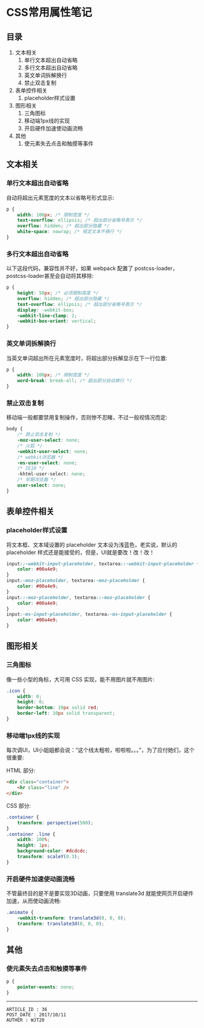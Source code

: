 
# CSS常用属性笔记 #

## 目录 ##

1. 文本相关
    1. 单行文本超出自动省略
    2. 多行文本超出自动省略
    3. 英文单词拆解换行
    4. 禁止双击复制
2. 表单控件相关
    1. placeholder样式设置
3. 图形相关
    1. 三角图标
    2. 移动端1px线的实现
    3. 开启硬件加速使动画流畅
4. 其他
    1. 使元素失去点击和触摸等事件

## 文本相关 ##

### 单行文本超出自动省略 ###

自动将超出元素宽度的文本以省略号形式显示:

```css
p {
    width: 100px; /* 限制宽度 */
    text-overflow: ellipsis; /* 超出部分省略号表示 */
    overflow: hidden; /* 超出部分隐藏 */
    white-space: nowrap; /* 规定文本不换行 */
}
```

### 多行文本超出自动省略 ###

以下这段代码，兼容性并不好，如果 webpack 配置了 postcss-loader，postcss-loader甚至会自动将其移除:

```css
p {
    height: 50px; /* 必须限制高度 */
    overflow: hidden; /* 超出部分隐藏 */
    text-overflow: ellipsis; /* 超出部分省略号表示 */
    display: -webkit-box;
    -webkit-line-clamp: 2;
    -webkit-box-orient: vertical;
}
```

### 英文单词拆解换行 ###

当英文单词超出所在元素宽度时，将超出部分拆解显示在下一行位置:

```css
p {
    width: 100px; /* 限制宽度 */
    word-break: break-all; /* 超出部分自动换行 */
}
```

### 禁止双击复制 ###

移动端一般都要禁用复制操作，否则惨不忍睹，不过一般视情况而定:  

```css
body {
    /* 禁止双击复制 */
    -moz-user-select: none;
    /* 火狐 */
    -webkit-user-select: none;
    /* webkit浏览器 */
    -ms-user-select: none;
    /* IE10 */
    -khtml-user-select: none;
    /* 早期浏览器 */
    user-select: none;
}
```

## 表单控件相关 ##

### placeholder样式设置 ###

将文本框、文本域设置的 placeholder 文本设为浅蓝色，老实说，默认的 placeholder 样式还是能接受的，但是，UI就是要改！改！改！

```css
input::-webkit-input-placeholder, textarea::-webkit-input-placeholder {
    color: #00a4e9;
}
input:-moz-placeholder, textarea:-moz-placeholder {
    color: #00a4e9;
}
input::-moz-placeholder, textarea::-moz-placeholder {
    color: #00a4e9;
}
input:-ms-input-placeholder, textarea:-ms-input-placeholder {
    color: #00a4e9;
}
```

## 图形相关 ##

### 三角图标 ###

像一些小型的角标，大可用 CSS 实现，能不用图片就不用图片:  

```css
.icon {
    width: 0;
    height: 0;
    border-bottom: 10px solid red;
    border-left: 10px solid transparent;
}
```

### 移动端1px线的实现 ###

每次调UI，UI小姐姐都会说：“这个线太粗啦，啦啦啦。。。”，为了应付她们，这个很重要:  

HTML 部分:  

```html
<div class="container">
    <hr class="line" />
</div>
```

CSS 部分:  

```css
.container {
    transform: perspective(500);
}
.container .line {
    width: 100%;
    height: 1px;
    background-color: #dcdcdc;
    transform: scaleY(0.3);
}
```

### 开启硬件加速使动画流畅 ###

不管最终目的是不是要实现3D动画，只要使用 translate3d 就能使网页开启硬件加速，从而使动画流畅:  

```css
.animate {
    -webkit-transform: translate3d(0, 0, 0);
    transform: translate3d(0, 0, 0);
}
```

## 其他 ##

### 使元素失去点击和触摸等事件 ###

```css
p {
    pointer-events: none;
}
```

---

```
ARTICLE_ID : 36
POST_DATE : 2017/10/11
AUTHER : WJT20
```
